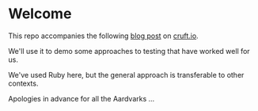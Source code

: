 
# Welcome

This repo accompanies the following [blog post]() on [cruft.io]().

We'll use it to demo some approaches to testing that have worked well for us. 

We've used Ruby here, but the general approach is transferable to other contexts.

Apologies in advance for all the Aardvarks ...